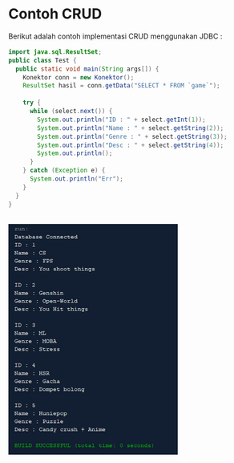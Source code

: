 # Contoh CRUD
Berikut adalah contoh implementasi CRUD menggunakan JDBC : 

<div class="grid grid-cols-2 gap-y-10 gap-x-6 mt-8">
  <div class='flex-row'>
    <div class='text-xl'>

```java 
import java.sql.ResultSet;
public class Test {
  public static void main(String args[]) {
    Konektor conn = new Konektor();
    ResultSet hasil = conn.getData("SELECT * FROM `game`");

    try {
      while (select.next()) {
        System.out.println("ID : " + select.getInt(1));
        System.out.println("Name : " + select.getString(2));
        System.out.println("Genre : " + select.getString(3));
        System.out.println("Desc : " + select.getString(4));
        System.out.println();
      }
    } catch (Exception e) {
      System.out.println("Err");
    }
  }
}
```
        
  </div>
  <br>
  <div class='flex-row'>
    <img src="/img/13_1.png">
  </div>
  </div>
</div>